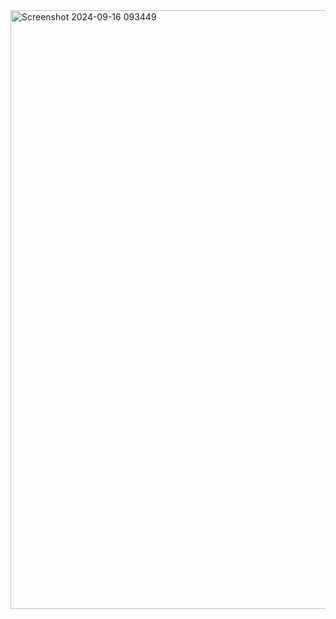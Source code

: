<img width="958" alt="Screenshot 2024-09-16 093449" src="https://github.com/user-attachments/assets/efc46842-a860-459e-b38e-b5027410a4db">

